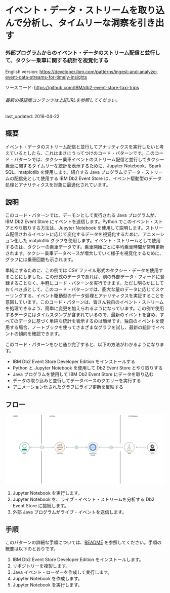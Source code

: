 # イベント・データ・ストリームを取り込んで分析し、タイムリーな洞察を引き出す

### 外部プログラムからのイベント・データのストリーム配信と並行して、タクシー乗車に関する統計を視覚化する

English version: https://developer.ibm.com/patterns/ingest-and-analyze-event-data-streams-for-timely-insights
  
ソースコード: https://github.com/IBM/db2-event-store-taxi-trips

###### 最新の英語版コンテンツは上記URLを参照してください。
last_updated: 2018-04-22

 ## 概要

イベント・データのストリーム配信と並行してアナリティクスを実行したいと考えているとしたら、これはまさにうってつけのコード・パターンです。このコード・パターンでは、タクシー乗車イベントのストリーム配信と並行してタクシー乗車に関するタイムリーな統計を表示するために、Jupyter Notebook、Spark SQL、matplotlib を使用します。紹介する Java プログラムでデータ・ストリームの配信先として使用する IBM Db2 Event Store は、イベント駆動型のデータ処理とアナリティクスを対象に最適化されています。

## 説明

このコード・パターンでは、デーモンとして実行される Java プログラムが、IBM Db2 Event Store にイベントを送信します。Python でこのイベント・ストアとやり取りする方法は、Jupyter Notebook を使用して説明します。ストリーム配信されるイベントに応じて変化するデータを視覚化するために、アニメーション化した matplotlib グラフを使用します。イベント・ストリームとして使用するのは、タクシーの乗車データです。乗車開始ごとに平均乗車時間が常時更新されます。タクシー乗車データベースが増大していく様子を視覚化するために、グラフには乗車回数も示されます。

単純にするために、この例では CSV ファイル形式のタクシー・データを使用することにしました。この形式のデータであれば、別の外部データ・フィードに登録することなく、手軽にコード・パターンを実行できます。ただし明らかにしておくべき点として、このコード・パターンでは、膨大な量のデータに応じてスケーリングする、イベント駆動型のデータ処理とアナリティクスを実証することを意図しています。このコード・パターンは、皆さん独自のイベント・ストリームを処理できるよう、簡単に変更を加えられるようになっています。この例で使用するデータにはタイムスタンプが含まれているので、最新のイベントを含め、すべてのデータに基づく単純な統計を表示するのは簡単です。独自のイベントを使用する場合、ノートブックを使ってさまざまなグラフを試し、最新の統計でイベントの傾向を確認できます。

このコード・パターンをひと通り完了すると、以下の方法がわかるようになります。

* IBM Db2 Event Store Developer Edition をインストールする
* Python と Jupyter Notebook を使用して Db2 Event Store とやり取りする
* Java プログラムを使用して IBM Db2 Event Store にデータを取り込む
* データの取り込みと並行してデータベースのクエリーを実行する
* アニメーション化されたグラフにライブ更新を反映する

## フロー

![フロー](./images/taxi2-arch.png)

1. Jupyter Notebook を実行します。
1. Jupyter Notebook を、ライブ・イベント・ストリームを分析する Db2 Event Store に接続します。
1. 外部 Java プログラムがライブ・イベントを送信します。

## 手順

このパターンの詳細な手順については、[README](https://github.com/IBM/db2-event-store-taxi-trips/blob/master/README.md) を参照してください。手順の概要は以下のとおりです。

1. IBM Db2 Event Store Developer Edition をインストールします。
1. リポジトリーを複製します。
1. Java イベント・ローダーを作成して実行します。
1. Jupyter Notebook を作成します。
1. Jupyter Notebook を実行します。
